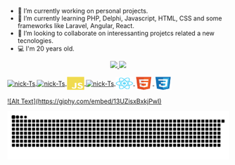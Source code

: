 
- 🔭 I’m currently working on personal projects.
- 🌱 I’m currently learning PHP, Delphi, Javascript, HTML, CSS and some frameworks like Laravel, Angular, React.
- 👯 I’m looking to collaborate on interessanting projetcs related a new tecnologies.
- 💻 I'm 20 years old.

<div align="center">
  <a href="https://github.com/nicolassgross">
  <img height="180em" src="https://github-readme-stats.vercel.app/api?username=nicolassgross&show_icons=true&theme=ligth&include_all_commits=true&count_private=true"/>
  <img height="180em" src="https://github-readme-stats.vercel.app/api/top-langs/?username=nicolassgross&layout=compact&langs_count=7&theme=ligth"/>
</div>
  
<div style="display: inline_block"><br>
  <img align="center" alt="nick-Ts" height="30" width="40" src="https://img.shields.io/badge/HTML5-E34F26?style=for-the-badge&logo=html5&logoColor=white">
  <img align="center" alt="nick-Ts" height="30" width="40" src="https://img.shields.io/badge/PHP-777BB4?style=for-the-badge&logo=php&logoColor=white">
  <img align="center" alt="nick-Js" height="30" width="40" src="https://raw.githubusercontent.com/devicons/devicon/master/icons/javascript/javascript-plain.svg">
  <img align="center" alt="nick-Ts" height="30" width="40" src="https://img.shields.io/badge/Laravel-FF2D20?style=for-the-badge&logo=laravel&logoColor=white">
  <img align="center" alt="nick-React" height="30" width="40" src="https://raw.githubusercontent.com/devicons/devicon/master/icons/react/react-original.svg">
  <img align="center" alt="nick-HTML" height="30" width="40" src="https://raw.githubusercontent.com/devicons/devicon/master/icons/html5/html5-original.svg">
  <img align="center" alt="nick-CSS" height="30" width="40" src="https://raw.githubusercontent.com/devicons/devicon/master/icons/css3/css3-original.svg">
</div>
<div style="display: inline_block"><br>
  ![Alt Text](https://giphy.com/embed/13UZisxBxkjPwI)
</div>
  
![Snake animation](https://github.com/nicolassgross/nicolassgross/blob/output/github-contribution-grid-snake.svg)  
